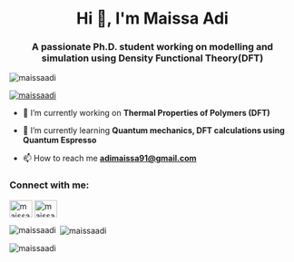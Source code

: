 <h1 align="center">Hi 👋, I'm Maissa Adi</h1>
<h3 align="center">A passionate Ph.D. student working on modelling and simulation using Density Functional Theory(DFT)</h3>

<p align="left"> <img src="https://komarev.com/ghpvc/?username=maissaadi&label=Profile%20views&color=0e75b6&style=flat" alt="maissaadi" /> </p>

<p align="left"> <a href="https://github.com/ryo-ma/github-profile-trophy"><img src="https://github-profile-trophy.vercel.app/?username=maissaadi" alt="maissaadi" /></a> </p>

- 🔭 I’m currently working on **Thermal Properties of Polymers (DFT)**

- 🌱 I’m currently learning **Quantum mechanics, DFT calculations using Quantum Espresso**

- 📫 How to reach me **adimaissa91@gmail.com**

<h3 align="left">Connect with me:</h3>
<p align="left">
<a href="https://linkedin.com/in/maissa adi" target="blank"><img align="center" src="https://raw.githubusercontent.com/rahuldkjain/github-profile-readme-generator/master/src/images/icons/Social/linked-in-alt.svg" alt="maissa adi" height="30" width="40" /></a>
<a href="https://stackoverflow.com/users/maissa adi" target="blank"><img align="center" src="https://raw.githubusercontent.com/rahuldkjain/github-profile-readme-generator/master/src/images/icons/Social/stack-overflow.svg" alt="maissa adi" height="30" width="40" /></a>
</p>

<p><img align="left" src="https://github-readme-stats.vercel.app/api/top-langs?username=maissaadi&show_icons=true&locale=en&layout=compact" alt="maissaadi" /></p>

<p>&nbsp;<img align="center" src="https://github-readme-stats.vercel.app/api?username=maissaadi&show_icons=true&locale=en" alt="maissaadi" /></p>

<p><img align="center" src="https://github-readme-streak-stats.herokuapp.com/?user=maissaadi&" alt="maissaadi" /></p>
